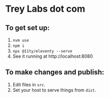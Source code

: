 # Trey Labs dot com

## To get set up:

1. `nvm use`
2. `npm i`
3. `npx @11ty/eleventy --serve`
4. See it running at http://localhost:8080

## To make changes and publish:

1. Edit files in `src`.
2. Set your host to serve things from `dist`.
